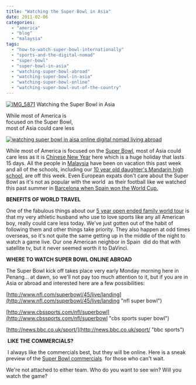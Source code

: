 ```yaml
---
title: "Watching the Super Bowl in Asia"
date: 2011-02-06
categories: 
  - "america"
  - "blog"
  - "malaysia"
tags: 
  - "how-to-watch-super-bowl-internationally"
  - "sports-and-the-digital-nomad"
  - "super-bowl"
  - "super-bowl-in-asia"
  - "watching-super-bowl-abroad"
  - "watching-super-bowl-in-asia"
  - "watching-super-bowl-online"
  - "watching-super-bowl-out-of-the-country"
---
```


 [![IMG_5871](https://pub-ac94b3f306b24c0dba4238943c97f2e1.r2.dev/6a00e5502a950788330148c863c084970c.jpg "IMG_5871")](https://pub-ac94b3f306b24c0dba4238943c97f2e1.r2.dev/6a00e5502a950788330148c863c084970c.jpg) Watching the Super Bowl in Asia

While most of America is  
focused on the Super Bowl,  
most of Asia could care less

<!--more-->

[![watching super bowl in aisa online digital nomad living abroad](https://pub-ac94b3f306b24c0dba4238943c97f2e1.r2.dev/6a00e5502a950788330147e25abac6970b.jpg "watching super bowl in aisa online digital nomad living abroad")](https://pub-ac94b3f306b24c0dba4238943c97f2e1.r2.dev/6a00e5502a950788330147e25abac6970b.jpg)

While most of America is focused on the [Super Bowl](http://en.wikipedia.org/wiki/Super_Bowl "super bowl"), most of Asia could care less as it is [Chinese New Year](http://www.youtube.com/watch?v=fwbU_OGfSQg "Chinese New Year in Asia") here which is a huge holiday that lasts 15 days. All the people in [Malaysia](http://soultravelers3new.local/2011/01/tropical-winter-home-in-penang-malaysia-location-indenpendent-digital-nomad-long-term-travel-tips-.html "Penang Malaysia") have been on vacation this past week and all of the schools, including our [10 year old daughter's Mandarin high school](http://soultravelers3new.local/2011/01/only-american-girl-in-an-all-mandarin-school-chinese-immersion-in-language-culture-through-school.html "10 year old in Mandarin high school in asia"), are off this week. Even European expats don't care about the Super Bowl as it's not as popular with the world  as their football like we watched this past summer in [Barcelona when Spain won the World Cup.](http://soultravelers3new.local/2010/07/watching-spain-win-the-world-cup-in-barcelona-celebrations-fifa-football-fever-europe-travel-resort.html "barcelona when they won the world cup")

**BENEFITS OF WORLD TRAVEL**

One of the fabulous things about our [5 year open ended family world tour](http://soultravelers3new.local/2010/09/8-reasons-for-a-family-world-trip-international-vacations-holidays-abroad-longterm-travel-rtw.html "open ended family world trip") is that my very athletic husband who use to love sports like any all American boy, really could care less today. We've just gotten out of the habit of following them and other things take priority. They also happen at odd times overseas, so it's not quite the same getting up in the middle of the night to watch a game live. Our one American neighbor in Spain  did do that with satellite tv, but it never seemed worth it to DaVinci.

**WHERE TO WATCH SUPER BOWL ONLINE ABROAD**

The Super Bowl kick off takes place very early Monday morning here in Penang... at dawn, so we'll not pay too much attention to it, but if you are in Asia or abroad and interested here are a few possibilities:

[http://www.nfl.com/superbowl/45/live/landing](http://www.nfl.com/superbowl/45/live/landing "nfl super bowl")

[http://www.cbssports.com/nfl/superbowl](http://www.cbssports.com/nfl/superbowl "cbs sports super bowl")

[http://news.bbc.co.uk/sport/](http://news.bbc.co.uk/sport/ "bbc sports")

 **LIKE THE COMMERCIALS?**

 I always like the commercials best, but they will be online. Here is a sneak preview of the [Super Bowl commercials](http://superbowlads.fanhouse.com/ "super bowl commercials")  for those who can't wait.

We're not attached to either team. Who do you want to see win? Will you watch the game?
